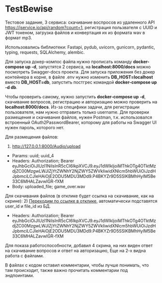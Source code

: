 # TestBewise
Тестовое задание, 3 сервиса: скачивание воспросов из удаленного API https://jservice.io/api/random?count=1, 
регистрация пользвателя с UUID и JWT токеном, загрузка файлов и конвертация их из формата wav в формат mp3.

Использовались библиотеки: Fastapi, pydub, uvicorn, gunicorn, pydantic, typing, requests, SQLAlchemy, alembic.

Для запуска докер-компос файла нужно прописать команду **docker-compose up -d**, запустятся 2 сервиса,
на **localhost:8000/docs** можно посмотреть Swagger-docs проекта. 
Для запуска приложения без докер контейнера в корне, в файле .env нужно изменить
**DB_HOST=localhost** вместо **DB_HOST=db**, запустить постгрес командой **docker-compose up -d db**.

Чтобы проверить самому, нужно запустить **docker-compose up -d**, скачивание вопросов, регистрацию и авторизацию
можно проверить на **localhost:8000/docs**. Из-за специфики задачи, для регистрации пользователя, нам нужно отправить
только username.
Для проверки размещения и скачивания файлов, нужен Postman, т.к. использовался встроенный OAuth2PasswordBearer,
которому для работы на Swagger UI нужен пароль, которого нет. 

Для размещения файлов:
1) http://127.0.0.1:8000/Audio/upload
- Params: uuid; uuid_4
- Headers: Authorization; Bearer eyJhbGciOiJIUzI1NiIsInR5cCI6IkpXVCJ9.eyJ1dWlkIjoiMThkOTg4OTktMzdjZC00MzgwLWJlZjYtZWNhY2NjZWY5ZWVkIiwidXNlcm5hbWUiOiJzdHJpbmciLCJleHAiOjE2ODU5MDU3MDd9.P4BKYZr9D5SSlKBMhHyIM5Be33C6MHALZavwIGR-fXM  
- Body: uploaded_file; game_over.wav

Для скачивания файлов (в отклике будет ссылка на скачивание, как на скрине):
2) <ins>Переходим по ссылке в отклике</ins>, автоматически подставятся user_id и file_id из БД.
- Headers: Authorization; Bearer eyJhbGciOiJIUzI1NiIsInR5cCI6IkpXVCJ9.eyJ1dWlkIjoiMThkOTg4OTktMzdjZC00MzgwLWJlZjYtZWNhY2NjZWY5ZWVkIiwidXNlcm5hbWUiOiJzdHJpbmciLCJleHAiOjE2ODU5MDU3MDd9.P4BKYZr9D5SSlKBMhHyIM5Be33C6MHALZavwIGR-fXM  

Для показа работоспособности, добавил 4 скрина, на них виден ответ на скачивание вопросов и ответ на авторизацию,
Еще на 2-х видна работа с файлами.

В файлах с кодом оставил комментарии, чтобы лучше понимать, что там происходит, также важно прочитать комментарии под
эндпоинтами. 
